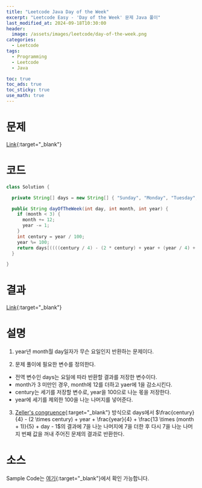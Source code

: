```yaml
---
title: "Leetcode Java Day of the Week"
excerpt: "Leetcode Easy - 'Day of the Week' 문제 Java 풀이"
last_modified_at: 2024-09-18T10:30:00
header:
  image: /assets/images/leetcode/day-of-the-week.png
categories:
  - Leetcode
tags:
  - Programming
  - Leetcode
  - Java

toc: true
toc_ads: true
toc_sticky: true
use_math: true
---
```

# 문제
[Link](https://leetcode.com/problems/day-of-the-week/){:target="_blank"}

# 코드
```java
class Solution {

  private String[] days = new String[] { "Sunday", "Monday", "Tuesday", "Wednesday", "Thursday", "Friday", "Saturday" };

  public String dayOfTheWeek(int day, int month, int year) {
    if (month < 3) {
      month += 12;
      year -= 1;
    }
    int century = year / 100;
    year %= 100;
    return days[((((century / 4) - (2 * century) + year + (year / 4) + ((13 * (month + 1)) / 5) + day - 1) % 7) + 7) % 7];
  }

}
```

# 결과
[Link](https://leetcode.com/problems/day-of-the-week/submissions/1393828670/){:target="_blank"}

# 설명
1. year년 month월 day일자가 무슨 요일인지 반환하는 문제이다.

2. 문제 풀이에 필요한 변수를 정의한다.
- 전역 변수인 days는 요일에 따라 반환할 결과를 저장한 변수이다.
- month가 3 미만인 경우, month에 12를 더하고 yaer에 1을 감소시킨다.
- century는 세기를 저장할 변수로, year을 100으로 나눈 몫을 저장한다.
- year에 세기를 제외한 100을 나눈 나머지를 넣어준다.

3. [Zeller's congruence](https://en.wikipedia.org/wiki/Zeller%27s_congruence){:target="_blank"} 방식으로 days에서 $\frac{century}{4} - (2 \times century) + year + \frac{year}{4} + \frac{13 \times (month + 1)}{5} + day - 1$의 결과에 7을 나눈 나머지에 7을 더한 후 다시 7을 나눈 나머지 번째 값을 꺼내 주어진 문제의 결과로 반환한다.

# 소스
Sample Code는 [여기](https://github.com/GracefulSoul/leetcode/blob/master/src/main/java/gracefulsoul/problems/DayOfTheWeek.java){:target="_blank"}에서 확인 가능합니다.